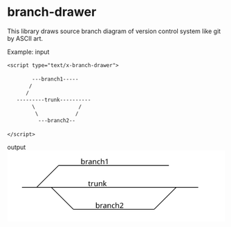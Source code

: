 # branch-drawer

This library draws source branch diagram of version control system like git by ASCII art.

Example:
input
```
<script type="text/x-branch-drawer">

        ---branch1-----
       /
      /
   ---------trunk----------
        \              /
         \            /
          ---branch2--

</script>
```

output
![branch diagram](image/output1.svg)

